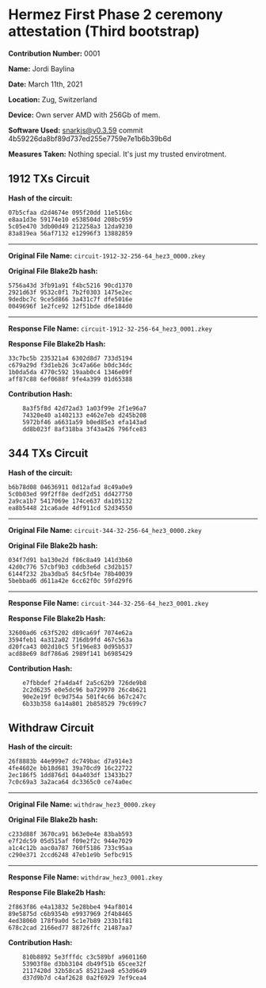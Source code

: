 # Hermez First Phase 2 ceremony attestation  (Third bootstrap)

**Contribution Number:**    0001

**Name:**    Jordi Baylina

**Date:**    March 11th, 2021

**Location:**   Zug, Switzerland

**Device:** Own server AMD with 256Gb of mem.

**Software Used:** snarkjs@v0.3.59 commit 4b59226da8bf89d737ed255e7759e7e1b6b39b6d

**Measures Taken:** Nothing special. It's just my trusted envirotment.


## 1912 TXs Circuit

**Hash of the circuit:**
````
07b5cfaa d2d4674e 095f20dd 11e516bc
e8aa1d3e 59174e10 e538504d 208bc959
5c05e470 3db00d49 212258a3 12da9230
83a819ea 56af7132 e12996f3 13882859
````

---

**Original File Name:** `circuit-1912-32-256-64_hez3_0000.zkey`

**Original File Blake2b hash:**
````
5756a43d 3fb91a91 f4bc5216 90cd1370
2921d63f 9532c0f1 7b2f0303 1475e2ec
9dedbc7c 9ce5d866 3a431c7f dfe5016e
0049696f 1e2fce92 12f51bde d6e184d0
````

---

**Response File Name:** `circuit-1912-32-256-64_hez3_0001.zkey`

**Response File Blake2b Hash:**
````
33c7bc5b 235321a4 6302d8d7 733d5194
c679a29d f3d1eb26 3c47a66e b0dc34dc
1b0da5da 4770c592 19aab0c4 1346e09f
aff87c88 6ef0688f 9fe4a399 01d65388
````

**Contribution Hash:**
````
    8a3f5f8d 42d72ad3 1a03f99e 2f1e96a7
    74320e40 a1402133 e462e7eb d245b208
    5972bf46 a6631a59 b0ed85e3 efa143ad
    dd8b023f 8af318ba 3f43a426 796fce83
````

## 344 TXs Circuit

**Hash of the circuit:**
````
b6b78d08 04636911 0d12afad 8c49a0e9
5c0b03ed 99f2ff8e dedf2d51 dd427750
2a9ca1b7 5417069e 174ce637 da105132
ea8b5448 21ca6ade 4df911cd 52d34550
````

---

**Original File Name:** `circuit-344-32-256-64_hez3_0000.zkey`

**Original File Blake2b hash:**
````
034f7d91 ba130e2d f86c8a49 141d3b60
42d0c776 57cbf9b3 cddb3e6d c3d2b157
6144f232 2ba3dba5 84c5fb4e 78b40039
5bebbad6 d611a42e 6cc62f0c 59fd29f6
````

---

**Response File Name:** `circuit-344-32-256-64_hez3_0001.zkey`

**Response File Blake2b Hash:**
````
32600ad6 c63f5202 d89ca69f 7074e62a
3594feb1 4a312a02 716db9fd 467c563a
d20fca43 002d10c5 5f196e83 0d95b537
acd88e69 8df786a6 2989f141 b6985429
````

**Contribution Hash:**
````
    e7fbbdef 2fa4da4f 2a5c62b9 726de9b8
    2c2d6235 e0e5dc96 ba729970 26c4b621
    90e2e19f 0c9d754a 501f4c66 b67c247c
    6b33b358 6a14a801 2b858529 79c699c7
````

## Withdraw Circuit

**Hash of the circuit:**
````
26f8883b 44e999e7 dc749bac d7a914e3
4fe4602e bb18d681 39a70cd9 16c22722
2ec186f5 1dd876d1 04a403df 13433b27
7c0c69a3 3a2aca64 dc3365c0 ce74a0ec
````

---

**Original File Name:** `withdraw_hez3_0000.zkey`

**Original File Blake2b hash:**
````
c233d88f 3670ca91 b63e0e4e 83bab593
e7f2dc59 05d515af f09e2f2c 944e7029
a1c4c12b aac0a787 760f5186 733c95aa
c290e371 2ccd6248 47eb1e9b 5efbc915
````

---

**Response File Name:** `withdraw_hez3_0001.zkey`

**Response File Blake2b Hash:**
````
2f863f86 e4a13832 5e28bbe4 94af8014
89e5875d c6b9354b e9937969 2f4b8465
4ed38060 178f9a0d 5c1e7b89 233b1f81
678c2cad 2166ed77 88726ffc 21487aa7
````

**Contribution Hash:**
````
    810b8892 5e3fffdc c3c589bf a9601160
    53903f8e d3bb3104 db49f51b 65cee32f
    2117420d 32b58ca5 85212ae8 e53d9649
    d37d9b7d c4af2628 0a2f6929 7ef9cea4
````
